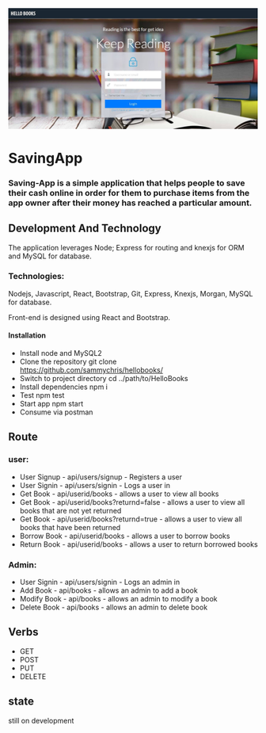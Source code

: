 <img alt="screen shot 2018-07-26 at 7 26 15 pm" src="https://github.com/sammychris/hellobooks/blob/development/template/img/hellobook-screenshot.JPG">

# SavingApp
### Saving-App is a simple application that helps people to save their cash online in order for them to purchase items from the app owner after their money has reached a particular amount.


## Development And Technology
The application leverages Node; Express for routing and knexjs for ORM and MySQL for database.

### Technologies: 
Nodejs, Javascript, React, Bootstrap, Git, Express, Knexjs, Morgan, MySQL for database.

Front-end is designed using React and Bootstrap.

#### Installation
- Install node and MySQL2
- Clone the repository git clone https://github.com/sammychris/hellobooks/
- Switch to project directory cd ../path/to/HelloBooks
- Install dependencies npm i
- Test npm test
- Start app npm start
- Consume via postman

## Route
### user:
- User Signup - api/users/signup - Registers a user
- User Signin - api/users/signin - Logs a user in
- Get Book - api/userid/books - allows a user to view all books
- Get Book - api/userid/books?returnd=false - allows a user to view all books that are not yet returned
- Get Book - api/userid/books?returnd=true - allows a user to view all books that have been returned
- Borrow Book - api/userid/books - allows a user to borrow books
- Return Book - api/userid/books - allows a user to return borrowed books

### Admin:
- User Signin - api/users/signin - Logs an admin in
- Add Book - api/books - allows an admin to add a book
- Modify Book - api/books - allows an admin to modify a book
- Delete Book - api/books - allows an admin to delete book

## Verbs
- GET
- POST
- PUT
- DELETE

## state
still on development

